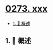 # [0273. xxx](https://github.com/Tdahuyou/TNotes.leetcode/tree/main/notes/0273.%20xxx)

<!-- region:toc -->

- [1. 📝 概述](#1--概述)

<!-- endregion:toc -->

## 1. 📝 概述
